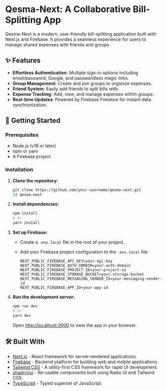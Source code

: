 # Qesma-Next: A Collaborative Bill-Splitting App

Qesma-Next is a modern, user-friendly bill-splitting application built with Next.js and Firebase. It provides a seamless experience for users to manage shared expenses with friends and groups.

## ✨ Features

*   **Effortless Authentication**: Multiple sign-in options including email/password, Google, and passwordless magic links.
*   **Group Management**: Create and join groups to organize expenses.
*   **Friend System**: Easily add friends to split bills with.
*   **Expense Tracking**: Add, view, and manage expenses within groups.
*   **Real-time Updates**: Powered by Firebase Firestore for instant data synchronization.

## 🚀 Getting Started

### Prerequisites

*   Node.js (v18 or later)
*   npm or yarn
*   A Firebase project

### Installation

1.  **Clone the repository:**

    ```bash
    git clone https://github.com/your-username/qesma-next.git
    cd qesma-next
    ```

2.  **Install dependencies:**

    ```bash
    npm install
    # or
    yarn install
    ```

3.  **Set up Firebase:**

    *   Create a `.env.local` file in the root of your project.
    *   Add your Firebase project configuration to the `.env.local` file:

        ```
        NEXT_PUBLIC_FIREBASE_API_KEY=your-api-key
        NEXT_PUBLIC_FIREBASE_AUTH_DOMAIN=your-auth-domain
        NEXT_PUBLIC_FIREBASE_PROJECT_ID=your-project-id
        NEXT_PUBLIC_FIREBASE_STORAGE_BUCKET=your-storage-bucket
        NEXT_PUBLIC_FIREBASE_MESSAGING_SENDER_ID=your-messaging-sender-id
        NEXT_PUBLIC_FIREBASE_APP_ID=your-app-id
        ```

4.  **Run the development server:**

    ```bash
    npm run dev
    # or
    yarn dev
    ```

    Open [http://localhost:3000](http://localhost:3000) to view the app in your browser.

## 🛠️ Built With

*   [Next.js](https://nextjs.org/) - React framework for server-rendered applications.
*   [Firebase](https://firebase.google.com/) - Backend platform for building web and mobile applications.
*   [Tailwind CSS](https://tailwindcss.com/) - A utility-first CSS framework for rapid UI development.
*   [shadcn/ui](https://ui.shadcn.com/) - Re-usable components built using Radix UI and Tailwind CSS.
*   [TypeScript](https://www.typescriptlang.org/) - Typed superset of JavaScript.
